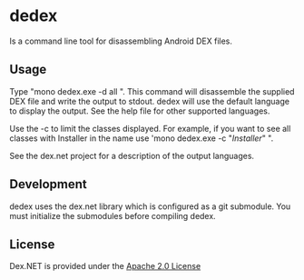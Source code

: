 dedex
=====

Is a command line tool for disassembling Android DEX files.

Usage
-----

Type "mono dedex.exe -d all <path to a DEX or APK file>". This command will disassemble the supplied DEX file and write the output to stdout. dedex will use the default language to display the output. See the help file for other supported languages.

Use the -c to limit the classes displayed. For example, if you want to see all classes with Installer in the name use 'mono dedex.exe -c "*Installer*" <DEX>".

See the dex.net project for a description of the output languages.

Development
-----------

dedex uses the dex.net library which is configured as a git submodule. You must initialize the submodules before compiling dedex.

License
-------

Dex.NET is provided under the [Apache 2.0 License](http://www.apache.org/licenses/LICENSE-2.0)

